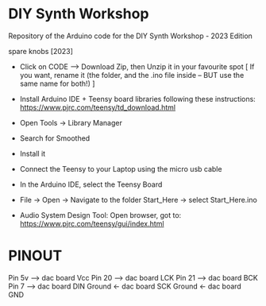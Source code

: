 # DIY Synth Workshop

Repository of the Arduino code for the DIY Synth Workshop - 2023 Edition

spare knobs [2023]

- Click on CODE –> Download Zip, then Unzip  it in your favourite spot [ If you want, rename it (the folder, and the .ino file inside –  BUT use the same name for both!) ]

-  Install Arduino IDE + Teensy board libraries following these instructions:  https://www.pjrc.com/teensy/td_download.html

- Open Tools → Library Manager
- Search for Smoothed 
- Install it

- Connect the Teensy to your Laptop  using the micro usb cable 

- In the Arduino IDE, select the Teensy Board 

- File → Open → Navigate to the folder Start_Here → select Start_Here.ino

- Audio System Design Tool: Open browser, got to:  https://www.pjrc.com/teensy/gui/index.html


# PINOUT

Pin 5v  --> 	dac board Vcc
Pin 20  --> 	dac board LCK
Pin 21  --> 	dac board BCK
Pin 7    --> 	dac board DIN
Ground ← dac board SCK
Ground ← dac board GND





